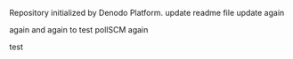 Repository initialized by Denodo Platform.
update readme file
update again

again and again to test pollSCM again

test
